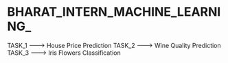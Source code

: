 # BHARAT_INTERN_MACHINE_LEARNING_
TASK_1 --->  House Price Prediction
TASK_2 --->  Wine Quality Prediction
TASK_3 --->  Iris Flowers Classification
